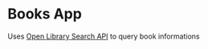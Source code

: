 # Books App

Uses [Open Library Search API](https://openlibrary.org/dev/docs/api/search) to query book informations
